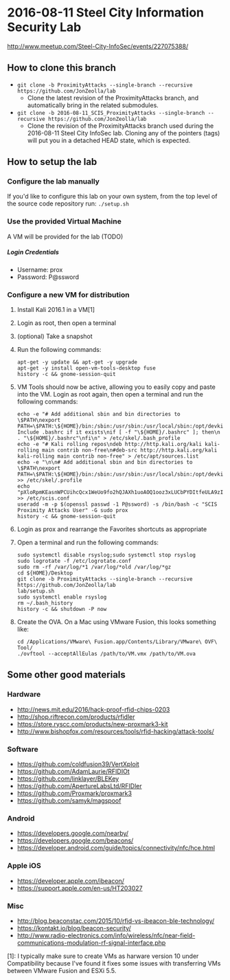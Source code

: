 # 2016-08-11 Steel City Information Security Lab
http://www.meetup.com/Steel-City-InfoSec/events/227075388/

## How to clone this branch
* `git clone -b ProximityAttacks --single-branch --recursive https://github.com/JonZeolla/lab`
  * Clone the latest revision of the ProximityAttacks branch, and automatically bring in the related submodules.
* `git clone -b 2016-08-11_SCIS_ProximityAttacks --single-branch --recursive https://github.com/JonZeolla/lab`
  * Clone the revision of the ProximityAttacks branch used during the 2016-08-11 Steel City InfoSec lab.  Cloning any of the pointers (tags) will put you in a detached HEAD state, which is expected.

## How to setup the lab
### Configure the lab manually  
If you'd like to configure this lab on your own system, from the top level of the source code repository run:
`./setup.sh`

### Use the provided Virtual Machine
A VM will be provided for the lab (TODO)
##### Login Credentials
* Username:  prox
* Password:  P@ssword

### Configure a new VM for distribution
1. Install Kali 2016.1 in a VM[1]
2. Login as root, then open a terminal
3. (optional) Take a snapshot
4. Run the following commands:

    ```
    apt-get -y update && apt-get -y upgrade
    apt-get -y install open-vm-tools-desktop fuse
    history -c && gnome-session-quit
    ```
5. VM Tools should now be active, allowing you to easily copy and paste into the VM.  Login as root again, then open a terminal and run the following commands:

    ```
    echo -e "# Add additional sbin and bin directories to \$PATH\nexport PATH=\$PATH:\${HOME}/bin:/sbin:/usr/sbin:/usr/local/sbin:/opt/devkitpro/devkitARM/bin/\n\n# Include .bashrc if it exists\nif [ -f "\${HOME}/.bashrc" ]; then\n  . "\${HOME}/.bashrc"\nfi\n" > /etc/skel/.bash_profile
    echo -e "# Kali rolling repos\ndeb http://http.kali.org/kali kali-rolling main contrib non-free\n#deb-src http://http.kali.org/kali kali-rolling main contrib non-free" > /etc/apt/sources.list
    echo -e "\n\n# Add additional sbin and bin directories to \$PATH\nexport PATH=\$PATH:\${HOME}/bin:/sbin:/usr/sbin:/usr/local/sbin:/opt/devkitpro/devkitARM/bin/\n" >> /etc/skel/.profile
    echo "pXloRpmKEasnWPCUihcQcx1WeUo9fo2hQJAXh1uoAOQ1ooz3xLUCbPYDItfeULA9zItnZaQqfell0LLBzSuQhxl98dyP8y7DY1hE" >> /etc/scis.conf
    useradd -m -p $(openssl passwd -1 P@ssword) -s /bin/bash -c "SCIS Proximity Attacks User" -G sudo prox
    history -c && gnome-session-quit
    ```
6. Login as prox and rearrange the Favorites shortcuts as appropriate
7. Open a terminal and run the following commands:

    ```
    sudo systemctl disable rsyslog;sudo systemctl stop rsyslog
    sudo logrotate -f /etc/logrotate.conf
    sudo rm -rf /var/log/*1 /var/log/*old /var/log/*gz
    cd ${HOME}/Desktop
    git clone -b ProximityAttacks --single-branch --recursive https://github.com/JonZeolla/lab
    lab/setup.sh
    sudo systemctl enable rsyslog
    rm ~/.bash_history
    history -c && shutdown -P now
    ```
8. Create the OVA. On a Mac using VMware Fusion, this looks something like:

    ```
    cd /Applications/VMware\ Fusion.app/Contents/Library/VMware\ OVF\ Tool/
    ./ovftool --acceptAllEulas /path/to/VM.vmx /path/to/VM.ova
    ```

## Some other good materials
### Hardware
* http://news.mit.edu/2016/hack-proof-rfid-chips-0203
* http://shop.riftrecon.com/products/rfidler
* https://store.ryscc.com/products/new-proxmark3-kit
* http://www.bishopfox.com/resources/tools/rfid-hacking/attack-tools/

### Software
* https://github.com/coldfusion39/VertXploit
* https://github.com/AdamLaurie/RFIDIOt
* https://github.com/linklayer/BLEKey
* https://github.com/ApertureLabsLtd/RFIDler
* https://github.com/Proxmark/proxmark3
* https://github.com/samyk/magspoof

### Android
* https://developers.google.com/nearby/
* https://developers.google.com/beacons/
* https://developer.android.com/guide/topics/connectivity/nfc/hce.html

### Apple iOS
* https://developer.apple.com/ibeacon/
* https://support.apple.com/en-us/HT203027

### Misc
* http://blog.beaconstac.com/2015/10/rfid-vs-ibeacon-ble-technology/
* https://kontakt.io/blog/beacon-security/
* http://www.radio-electronics.com/info/wireless/nfc/near-field-communications-modulation-rf-signal-interface.php


[1]:  I typically make sure to create VMs as harware version 10 under Compatibility because I've found it fixes some issues with transferring VMs between VMware Fusion and ESXi 5.5.

